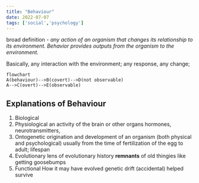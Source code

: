 ```yaml
---
title: "Behaviour"
date: 2022-07-07
tags: ['social','psychology']
---
```


broad definition - *any action of an organism that changes its relationship to its environment. Behavior provides outputs from the organism to the environment.*

Basically, any interaction with the environment; any response, any change;

```mermaid
flowchart
A(behaviour)-->B(covert)-->D(not observable)
A-->C(overt)-->E(observable)
```

## Explanations of Behaviour 

1. Biological
2. Physiological
   an activity of the brain or other organs
   hormones, neurotransmitters, 
3. Ontogenetic
    origination and development of an organism (both physical and psychological) usually from the time of fertilization of the egg to adult; 
    lifespan
4. Evolutionary
   lens of evolutionary history 
   **remnants** of old thingies like getting goosebumps 
5. Functional
   How it may have evolved
   genetic drift (accidental)
   helped survive

